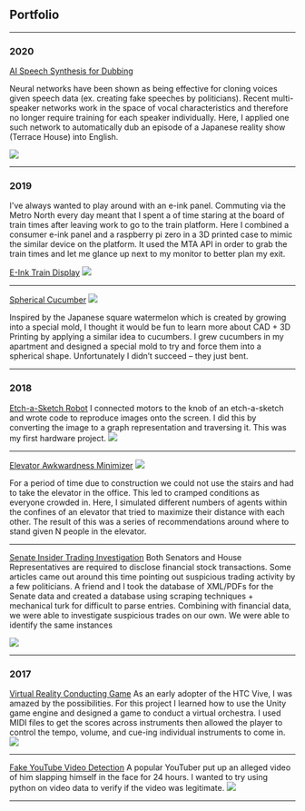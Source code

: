 ## Portfolio

---

### 2020 

[AI Speech Synthesis for Dubbing](pages/sample_page2)

Neural networks have been shown as being effective for cloning voices given speech data (ex. creating fake speeches by politicians). Recent multi-speaker networks work in the space of vocal characteristics and therefore no longer require training for each speaker individually. Here, I applied one such network to automatically dub an episode of a Japanese reality show (Terrace House) into English.

<img src="images/terrace_house.png?raw=true"/>

---

### 2019

I've always wanted to play around with an e-ink panel. Commuting via the Metro North every day meant that I spent a of time staring at the board of train times after leaving work to go to the train platform. Here I combined a consumer e-ink panel and a raspberry pi zero in a 3D printed case to mimic the similar device on the platform. It used the MTA API in order to grab the train times and let me glance up next to my monitor to better plan my exit.

[E-Ink Train Display](http://example.com/)
<img src="images/dummy_thumbnail.jpg?raw=true"/>

---

[Spherical Cucumber](http://example.com/)
<img src="images/dummy_thumbnail.jpg?raw=true"/>

Inspired by the Japanese square watermelon which is created by growing into a special mold, I thought it would be fun to learn more about CAD + 3D Printing by applying a similar idea to cucumbers. I grew cucumbers in my apartment and designed a special mold to try and force them into a spherical shape. Unfortunately I didn’t succeed – they just bent.

---

### 2018

[Etch-a-Sketch Robot](http://example.com/)
I connected motors to the knob of an etch-a-sketch and wrote code to reproduce images onto the screen. I did this by converting the image to a graph representation and traversing it. This was my first hardware project. 
<img src="images/dummy_thumbnail.jpg?raw=true"/>

---
[Elevator Awkwardness Minimizer](http://example.com/)
<img src="images/dummy_thumbnail.jpg?raw=true"/>

For a period of time due to construction we could not use the stairs and had to take the elevator in the office. This led to cramped conditions as everyone crowded in. Here, I simulated different numbers of agents within the confines of an elevator that tried to maximize their distance with each other. The result of this was a series of recommendations around where to stand given N people in the elevator.

---

[Senate Insider Trading Investigation](http://example.com/)
Both Senators and House Representatives are required to disclose financial stock transactions. Some articles came out around this time pointing out suspicious trading activity by a few politicians. A friend and I took the database of XML/PDFs for the Senate data and created a database using scraping techniques + mechanical turk for difficult to parse entries. Combining with financial data, we were able to investigate suspicious trades on our own. We were able to identify the same instances 

<img src="images/dummy_thumbnail.jpg?raw=true"/>

---

### 2017

[Virtual Reality Conducting Game](http://example.com/)
As an early adopter of the HTC Vive, I was amazed by the possibilities. For this project I learned how to use the Unity game engine and designed a game to conduct a virtual orchestra. I used MIDI files to get the scores across instruments then allowed the player to control the tempo, volume, and cue-ing individual instruments to come in.
<img src="images/dummy_thumbnail.jpg?raw=true"/>

---

[Fake YouTube Video Detection](http://example.com/)
A popular YouTuber put up an alleged video of him slapping himself in the face for 24 hours. I wanted to try using python on video data to verify if the video was legitimate. 
<img src="images/dummy_thumbnail.jpg?raw=true"/>

---
